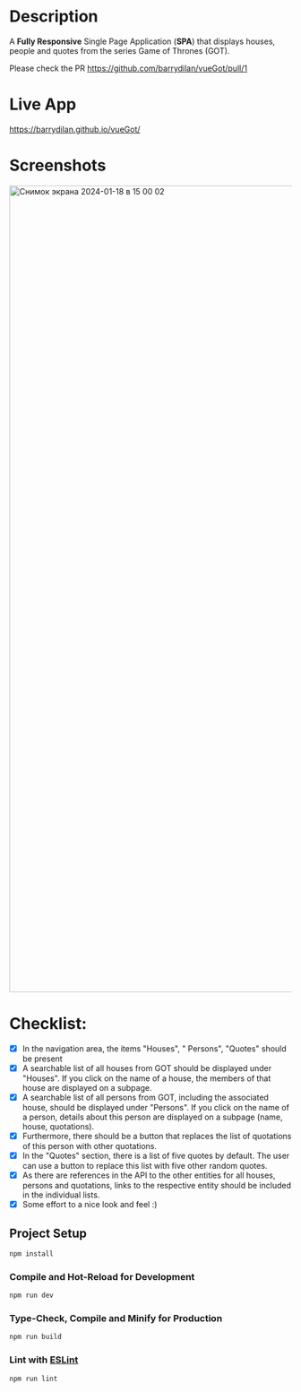 # Description
A **Fully Responsive** Single Page Application (**SPA**) that displays houses, people and quotes from the series Game
of Thrones (GOT).

Please check the PR
https://github.com/barrydilan/vueGot/pull/1

# Live App 
https://barrydilan.github.io/vueGot/

# Screenshots

<img width="1440" alt="Снимок экрана 2024-01-18 в 15 00 02" src="https://github.com/barrydilan/vueGot/assets/90588253/f8204f7b-4716-4624-bcd5-b6bea7b5faee">

# Checklist:
- [x] In the navigation area, the items "Houses", " Persons", "Quotes" should be present
- [x] A searchable list of all houses from GOT should be displayed under "Houses". If you click on the
name of a house, the members of that house are displayed on a subpage.
- [x] A searchable list of all persons from GOT, including the associated house, should be displayed
under "Persons". If you click on the name of a person, details about this person are displayed on
a subpage (name, house, quotations).
- [x] Furthermore, there should be a button that replaces the list of quotations of this person with
other quotations.
- [x] In the "Quotes" section, there is a list of five quotes by default. The user can use a button to
replace this list with five other random quotes.
- [x] As there are references in the API to the other entities for all houses, persons and quotations,
links to the respective entity should be included in the individual lists.
- [x] Some effort to a nice look and feel :)

## Project Setup

```sh
npm install
```

### Compile and Hot-Reload for Development

```sh
npm run dev
```

### Type-Check, Compile and Minify for Production

```sh
npm run build
```

### Lint with [ESLint](https://eslint.org/)

```sh
npm run lint
```
